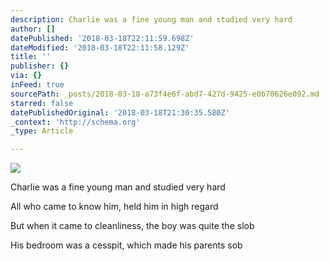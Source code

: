 ```yaml
---
description: Charlie was a fine young man and studied very hard
author: []
datePublished: '2018-03-18T22:11:59.698Z'
dateModified: '2018-03-18T22:11:58.129Z'
title: ''
publisher: {}
via: {}
inFeed: true
sourcePath: _posts/2018-03-18-a73f4e6f-abd7-427d-9425-e0b70626e092.md
starred: false
datePublishedOriginal: '2018-03-18T21:30:35.580Z'
_context: 'http://schema.org'
_type: Article

---
```

![](https://the-grid-user-content.s3-us-west-2.amazonaws.com/88de37c5-384a-46ba-9a2b-3257b8d26bba.png)

Charlie was a fine young man and studied very hard

All who came to know him, held him in high regard

But when it came to cleanliness, the boy was quite the slob

His bedroom was a cesspit, which made his parents sob